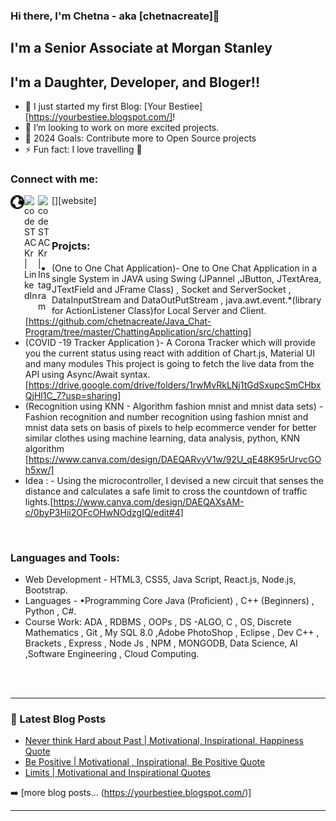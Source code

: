 ### Hi there, I'm Chetna - aka [chetnacreate]👋

## I'm a Senior Associate at Morgan Stanley
## I'm a Daughter, Developer, and Bloger!!

- 🔭 I just started my first Blog: [Your Bestiee][https://yourbestiee.blogspot.com/]! 
- 👯 I’m looking to work on more excited projects.
- 🥅 2024 Goals: Contribute more to Open Source projects
- ⚡ Fun fact: I love travelling 🤣

### Connect with me:

[<img align="left" alt="codeSTACKr.com" width="22px" src="https://raw.githubusercontent.com/iconic/open-iconic/master/svg/globe.svg" />][website]
[<img align="left" alt="codeSTACKr | LinkedIn" width="22px" src="https://cdn.jsdelivr.net/npm/simple-icons@v3/icons/linkedin.svg" />][linkedin]
[<img align="left" alt="codeSTACKr | Instagram" width="22px" src="https://cdn.jsdelivr.net/npm/simple-icons@v3/icons/instagram.svg" />][instagram]

<br />

### Projcts:
- (One to One Chat Application)- One to One Chat Application in a single  System in JAVA using Swing (JPannel ,JButton, JTextArea, JTextField and JFrame Class) , Socket and ServerSocket , DataInputStream and DataOutPutStream , java.awt.event.*(library for ActionListener Class)for Local Server and Client.[https://github.com/chetnacreate/Java_Chat-Program/tree/master/ChattingApplication/src/chatting]
- (COVID -19 Tracker Application )-   A Corona Tracker which will provide you the current status using react with addition of Chart.js, Material UI and many modules This project is going to fetch the live data from the API using Async/Await syntax.[https://drive.google.com/drive/folders/1rwMvRkLNj1tGdSxupcSmCHbxQjHl1C_7?usp=sharing]
- (Recognition using KNN -  Algorithm fashion mnist and mnist data sets)   - Fashion recognition  and number recognition   using fashion  mnist and mnist  data  sets on basis of pixels to  help  ecommerce vender for better similar clothes using machine learning, data analysis, python, KNN algorithm
[https://www.canva.com/design/DAEQARvyV1w/92U_qE48K95rUrvcGOh5xw/]
- Idea : - Using the microcontroller, I devised a new circuit that senses the distance and calculates a safe limit to cross the countdown of traffic lights.[https://www.canva.com/design/DAEQAXsAM-c/0byP3Hii2OFcOHwNOdzgIQ/edit#4]

<br />

### Languages and Tools:
- Web Development - HTML3, CSS5, Java Script, React.js, Node.js, Bootstrap.
- Languages - •Programming Core Java (Proficient) , C++ (Beginners) , Python , C#.
- Course Work:  ADA , RDBMS , OOPs , DS -ALGO,  C  , OS, Discrete Mathematics ,  Git ,  My SQL 8.0 ,Adobe PhotoShop , Eclipse , Dev C++ , Brackets , Express , Node Js , NPM ,  MONGODB, Data Science, AI ,Software Engineering , Cloud Computing.                                                  

<br />
<br />

---


### 📕 Latest Blog Posts

<!-- BLOG-POST-LIST:START -->
- [Never think Hard about Past | Motivational, Inspirational, Happiness Quote](https://yourbestiee.blogspot.com/2021/06/never-think-hard-about-past.html)
- [Be Positive | Motivational , Inspirational, Be Positive Quote](https://yourbestiee.blogspot.com/2021/06/be-positive-motivational-inspirational.html)
- [Limits | Motivational and Inspirational Quotes](https://yourbestiee.blogspot.com/2021/06/limits-motivational-and-inspirational.html)
<!-- BLOG-POST-LIST:END -->

➡️ [more blog posts... (https://yourbestiee.blogspot.com/)]

---




[course]: https://yourbestiee.blogspot.com/
[instagram]: https://www.instagram.com/aaaishuu/
[linkedin]: https://www.linkedin.com/in/chetna-maurya-5656061a3/
